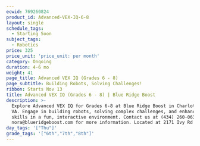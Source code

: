 ```yaml
---
ecwid: 769260824
product_id: Advanced-VEX-IQ-6-8
layout: single
schedule_tags:
  - Starting Soon
subject_tags:
  - Robotics
price: 325
price_unit: 'price_unit: per month'
category: Ongoing
duration: 4-6 mo
weight: 41
page_title: Advanced VEX IQ (Grades 6 - 8)
page_subtitle: Building Robots, Solving Challenges!
ribbon: Starts Nov 13
title: Advanced VEX IQ (Grades 6 - 8) | Blue Ridge Boost
description: >-
  Explore Advanced VEX IQ for Grades 6-8 at Blue Ridge Boost in Charlottesville,
  VA. Engage in building robots, solving complex challenges, and enhancing STEM
  skills in a fun, interactive environment. Contact us at (434) 260-0636 or
  nora@blueridgeboost.com for more information. Located at 2171 Ivy Rd
day_tags: '["Thu"]'
grade_tags: '["6th","7th","8th"]'
---
```


